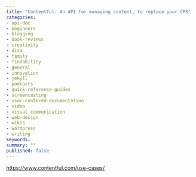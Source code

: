 ```yaml
---
title: "Contentful: An API for managing content, to replace your CMS"
categories:
- api-doc
- beginners
- blogging
- book-reviews
- creativity
- dita
- family
- findability
- general
- innovation
- jekyll
- podcasts
- quick-reference-guides
- screencasting
- user-centered-documentation
- video
- visual-communication
- web-design
- wikis
- wordpress
- writing
keywords: 
summary: ""
published: false
---
```


https://www.contentful.com/use-cases/
